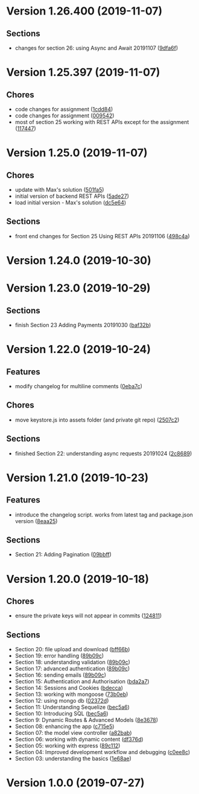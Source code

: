 # Version 1.26.400 (2019-11-07)

## Sections
* changes for section 26: using Async and Await
 20191107  ([9dfa6f](https://github.com/david-noakes/node_js_tutorials/commit/9dfa6f177f0045b90a572724feea74bd2d0d2f59))

# Version 1.25.397 (2019-11-07)

## Chores
* code changes for assignment
 ([1cdd84](https://github.com/david-noakes/node_js_tutorials/commit/1cdd84b761b6adfa2a5a4bebd18fe143538b765a))
* code changes for assignment
 ([009542](https://github.com/david-noakes/node_js_tutorials/commit/00954256272c64e2b08f574a8954a5912b3eec2c))
* most of section 25 working with REST APIs except for the assignment
 ([117447](https://github.com/david-noakes/node_js_tutorials/commit/117447cfd1bfe65223c835f32aa725aa865cc7ee))

# Version 1.25.0 (2019-11-07)

## Chores
* update with Max's solution
 ([501fa5](https://github.com/david-noakes/node_js_tutorials/commit/501fa5ee51a279541e6e372e76189e3b59716386))
* initial version of backend REST APIs
 ([5ade27](https://github.com/david-noakes/node_js_tutorials/commit/5ade27907c430ad7cdd357021126f99a5f935abd))
* load initial version - Max's solution
 ([dc5e64](https://github.com/david-noakes/node_js_tutorials/commit/dc5e643d53c1e4f606bb040adf885481500ece97))

## Sections
* front end changes for Section 25 Using REST APIs
 20191106  ([498c4a](https://github.com/david-noakes/node_js_tutorials/commit/498c4aa5f7de077c49b0e2d5e76e59005b99ab30))

# Version 1.24.0 (2019-10-30)

# Version 1.23.0 (2019-10-29)

## Sections
* finish Section 23 Adding Payments
 20191030  ([baf32b](https://github.com/david-noakes/node_js_tutorials/commit/baf32be0abd68622352136f676f3ea985b19530e))

# Version 1.22.0 (2019-10-24)

## Features
* modify changelog for multiline comments
 ([0eba7c](https://github.com/david-noakes/node_js_tutorials/commit/0eba7c750b5e7f16461f9645438618b16f4fea68))

## Chores
* move keystore.js into assets folder (and private git repo)
 ([2507c2](https://github.com/david-noakes/node_js_tutorials/commit/2507c2f345b4338dc9d26a71acc57c49cbd52d07))

## Sections
* finished Section 22: understanding async requests
 20191024  ([2c8689](https://github.com/david-noakes/node_js_tutorials/commit/2c8689b9a9924beb3925e8fd27563ed4ab8449b2))

# Version 1.21.0 (2019-10-23)

## Features
* introduce the changelog script. works from latest tag and package.json version ([8eaa25](https://github.com/david-noakes/node_js_tutorials/commit/8eaa25eaa4ef2fe2a569e9e6f6e8f3069eb11c3a))

## Sections
* Section 21: Adding Pagination ([09bbff](https://github.com/david-noakes/node_js_tutorials/commit/09bbffd4ff63881f8a7e2b32c44c685c511374ab))

# Version 1.20.0 (2019-10-18)

## Chores
* ensure the private keys will not appear in commits ([124811](https://github.com/david-noakes/node_js_tutorials/commit/1248116d8437e398e568d9b8089a0c5260dc1952))

## Sections
* Section 20: file upload and download ([bff66b](https://github.com/david-noakes/node_js_tutorials/commit/bff66ba4c68ad6f021cf1e475dcc7f88dee80d56))
* Section 19: error handling ([89b09c](https://github.com/david-noakes/node_js_tutorials/commit/89b09c0c1a050e11c9ebc2e0f54cb32f61d5be01))
* Section 18: understanding validation ([89b09c](https://github.com/david-noakes/node_js_tutorials/commit/89b09c0c1a050e11c9ebc2e0f54cb32f61d5be01))
* Section 17: advanced authentication ([89b09c](https://github.com/david-noakes/node_js_tutorials/commit/89b09c0c1a050e11c9ebc2e0f54cb32f61d5be01))
* Section 16: sending emails ([89b09c](https://github.com/david-noakes/node_js_tutorials/commit/89b09c0c1a050e11c9ebc2e0f54cb32f61d5be01))
* Section 15: Authentication and Authorisation ([bda2a7](https://github.com/david-noakes/node_js_tutorials/commit/bda2a7dd0acfd955a96b271f84fba1f1bcd5cb31))
* Section 14: Sessions and Cookies ([bdecca](https://github.com/david-noakes/node_js_tutorials/commit/bdeccab1b1b7e9a58141c60397238755bbf8488c))
* Section 13: working with mongoose ([73b0eb](https://github.com/david-noakes/node_js_tutorials/commit/73b0ebfe0be23aaa2f234d81b930c827cecfd2e4))
* Section 12: using mongo db ([02372d](https://github.com/david-noakes/node_js_tutorials/commit/02372d1ee86f7fd415361d54e0c2d217a8132f9b))
* Section 11: Understanding Sequelize ([bec5a6](https://github.com/david-noakes/node_js_tutorials/commit/bec5a67a36e6bc6aa1d27f260648bcebd3f4f6ba))
* Section 10: Introducing SQL ([bec5a6](https://github.com/david-noakes/node_js_tutorials/commit/bec5a67a36e6bc6aa1d27f260648bcebd3f4f6ba))
* Section 9: Dynamic Routes & Advanced Models ([8e3678](https://github.com/david-noakes/node_js_tutorials/commit/8e36788e6d20ad028d7d27fa1ac74d194e86bc63))
* Section 08: enhancing the app ([c715e5](https://github.com/david-noakes/node_js_tutorials/commit/c715e58a382713eade3a5abafacb249a3a059efd))
* Section 07: the model view controller ([a82bab](https://github.com/david-noakes/node_js_tutorials/commit/a82bab93d0049f2089f1174a45558b7286094f13))
* Section 06: working with dynamic content ([df376d](https://github.com/david-noakes/node_js_tutorials/commit/df376d89f9cd36108c688fd1058da4f54823d774))
* Section 05: working with express ([89c112](https://github.com/david-noakes/node_js_tutorials/commit/89c112a65e3a7a45deebf9795bb3f0d9a81b7712))
*  Section 04: Improved development workflow and debugging ([c0ee8c](https://github.com/david-noakes/node_js_tutorials/commit/c0ee8c3c782d5cb27609f5169d231fdd30663c34))
*  Section 03: understanding the basics ([1e68ae](https://github.com/david-noakes/node_js_tutorials/commit/1e68ae80e034b459c5ce259fefe420e41dfb4ba1))

# Version 1.0.0 (2019-07-27)

